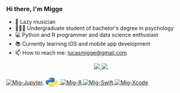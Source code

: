 ### Hi there, I'm Migge 

- 🎹 Lazy musician
- 👨🏻‍🎓 Undergraduate student of bachelor's degree in psychology
- 💻 Python and R programmer and data science enthusiast 
- 📚 Currently learning iOS and mobile app development
- 📫 How to reach me: lucasmigge@gmail.com


<div align="center">
  <a href="https://github.com/miggelucas">
  <img height="180em" src="https://github-readme-stats.vercel.app/api?username=miggelucas&show_icons=true&theme=buefy&include_all_commits=true&count_private=true"/>
  <img height="180em" src="https://github-readme-stats.vercel.app/api/top-langs/?username=miggelucas&layout=compact&langs_count=7&theme=buefy"/>
</div>


      

<div style="display: inline_block"><br>
  <img align="center" alt="Mig-Jupyter" height="30" width="40" src="https://cdn.jsdelivr.net/gh/devicons/devicon/icons/jupyter/jupyter-original-wordmark.svg">
  <img align="center" alt="Mig-Python" height="30" width="40" src="https://raw.githubusercontent.com/devicons/devicon/master/icons/python/python-original.svg"> 
  <img align="center" alt="Mig-R" height="30" width="40" src="https://cdn.jsdelivr.net/gh/devicons/devicon/icons/rstudio/rstudio-original.svg">
  <img align="center" alt="Mig-Swift" height="30" width="40" src="https://cdn.jsdelivr.net/gh/devicons/devicon/icons/swift/swift-original.svg">
  <img align="center" alt="Mig-Xcode" height="30" width="40" src="https://cdn.jsdelivr.net/gh/devicons/devicon/icons/xcode/xcode-original.svg">
  
</div>

  
<!--
  
  ##
 
<div> 
  <img align="right" alt="Mig-pic" height="150" style="border-radius:50px;" src="https://cdn.picrew.me/shareImg/org/202211/338224_MPGEOc67.png">
  ![Snake animation](https://github.com/miggelucas/miggelucas/blob/output/github-contribution-grid-snake.svg)
 
</div>

-->

<!--
**miggelucas/miggelucas** is a ✨ _special_ ✨ repository because its `README.md` (this file) appears on your GitHub profile.

Here are some ideas to get you started:

- 🔭 I’m currently working on ...
- 🌱 I’m currently learning ...
- 👯 I’m looking to collaborate on ...
- 🤔 I’m looking for help with ...
- 💬 Ask me about ...
- 📫 How to reach me: ...
- 😄 Pronouns: ...
- ⚡ Fun fact: ...
-->

